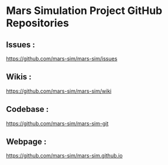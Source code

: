 # Mars Simulation Project GitHub Repositories

## Issues :
https://github.com/mars-sim/mars-sim/issues

## Wikis :
https://github.com/mars-sim/mars-sim/wiki

## Codebase :
https://github.com/mars-sim/mars-sim-git

## Webpage :
https://github.com/mars-sim/mars-sim.github.io
